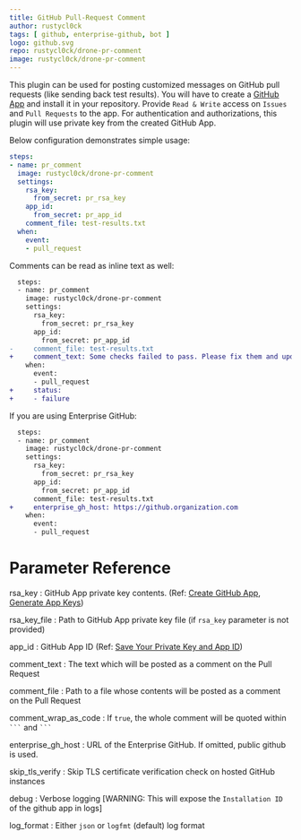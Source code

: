 ```yaml
---
title: GitHub Pull-Request Comment
author: rustycl0ck
tags: [ github, enterprise-github, bot ]
logo: github.svg
repo: rustycl0ck/drone-pr-comment
image: rustycl0ck/drone-pr-comment
---
```


This plugin can be used for posting customized messages on GitHub pull requests (like sending back test results). You will have to create a [GitHub App](https://docs.github.com/en/free-pro-team@latest/developers/apps/creating-a-github-app) and install it in your repository.
Provide `Read & Write` access on `Issues` and `Pull Requests` to the app. For authentication and authorizations, this plugin will use private key from the created GitHub App.

Below configuration demonstrates simple usage:

```yaml
steps:
- name: pr_comment
  image: rustycl0ck/drone-pr-comment
  settings:
    rsa_key:
      from_secret: pr_rsa_key
    app_id:
      from_secret: pr_app_id
    comment_file: test-results.txt
  when:
    event:
    - pull_request
```

Comments can be read as inline text as well:

```diff
  steps:
  - name: pr_comment
    image: rustycl0ck/drone-pr-comment
    settings:
      rsa_key:
        from_secret: pr_rsa_key
      app_id:
        from_secret: pr_app_id
-     comment_file: test-results.txt
+     comment_text: Some checks failed to pass. Please fix them and update the PR.
    when:
      event:
      - pull_request
+     status:
+     - failure
```

If you are using Enterprise GitHub:

```diff
  steps:
  - name: pr_comment
    image: rustycl0ck/drone-pr-comment
    settings:
      rsa_key:
        from_secret: pr_rsa_key
      app_id:
        from_secret: pr_app_id
      comment_file: test-results.txt
+     enterprise_gh_host: https://github.organization.com
    when:
      event:
      - pull_request
```

# Parameter Reference

rsa_key
: GitHub App private key contents. (Ref: [Create GitHub App](https://docs.github.com/en/free-pro-team@latest/developers/apps/creating-a-github-app), [Generate App Keys](https://docs.github.com/en/free-pro-team@latest/developers/apps/authenticating-with-github-apps#generating-a-private-key))

rsa_key_file
: Path to GitHub App private key file (if `rsa_key` parameter is not provided)

app_id
: GitHub App ID (Ref: [Save Your Private Key and App ID](https://docs.github.com/en/free-pro-team@latest/developers/apps/setting-up-your-development-environment-to-create-a-github-app#step-3-save-your-private-key-and-app-id))

comment_text
: The text which will be posted as a comment on the Pull Request

comment_file
: Path to a file whose contents will be posted as a comment on the Pull Request

comment_wrap_as_code
: If `true`, the whole comment will be quoted within ` ``` ` and ` ``` `

enterprise_gh_host
: URL of the Enterprise GitHub. If omitted, public github is used.

skip_tls_verify
: Skip TLS certificate verification check on hosted GitHub instances

debug
: Verbose logging [WARNING: This will expose the `Installation ID` of the github app in logs]

log_format
: Either `json` or `logfmt` (default) log format

